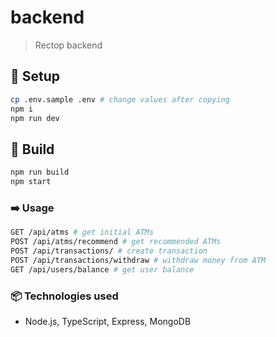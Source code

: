 # backend

> Rectop backend

## :wrench: Setup

```bash
cp .env.sample .env # change values after copying
npm i
npm run dev
```

## :construction_worker: Build

```bash
npm run build
npm start
```

### :arrow_right: Usage

```bash
GET /api/atms # get initial ATMs
POST /api/atms/recommend # get recommended ATMs
POST /api/transactions/ # create transaction
POST /api/transactions/withdraw # withdraw money from ATM
GET /api/users/balance # get user balance
```

### :package: Technologies used

* Node.js, TypeScript, Express, MongoDB

